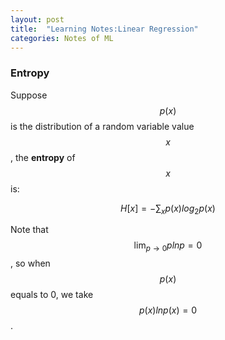 ```yaml
---
layout: post
title:  "Learning Notes:Linear Regression"
categories: Notes of ML
---
```

<script type="text/javascript" src="http://cdn.mathjax.org/mathjax/latest/MathJax.js?config=default"></script>
### Entropy
Suppose $$p(x)$$ is the distribution of a random variable value $$x$$, the **entropy** of $$x$$ is:

$$H[x] = -\sum_x p(x)log_2p(x)$$

Note that $$\lim_{p\to0} plnp = 0$$, so when $$p(x)$$ equals to 0, we take $$p(x)lnp(x) = 0$$.
